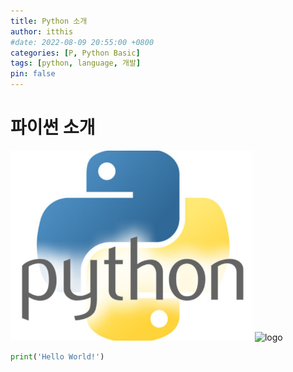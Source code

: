 ```yaml
---
title: Python 소개
author: itthis
#date: 2022-08-09 20:55:00 +0800
categories: [P, Python Basic]
tags: [python, language, 개발]
pin: false
---
```



# **파이썬 소개**

![logo](./imgs/logo.png)
![logo](/imgs/logo.png)

```python
print('Hello World!')
```
